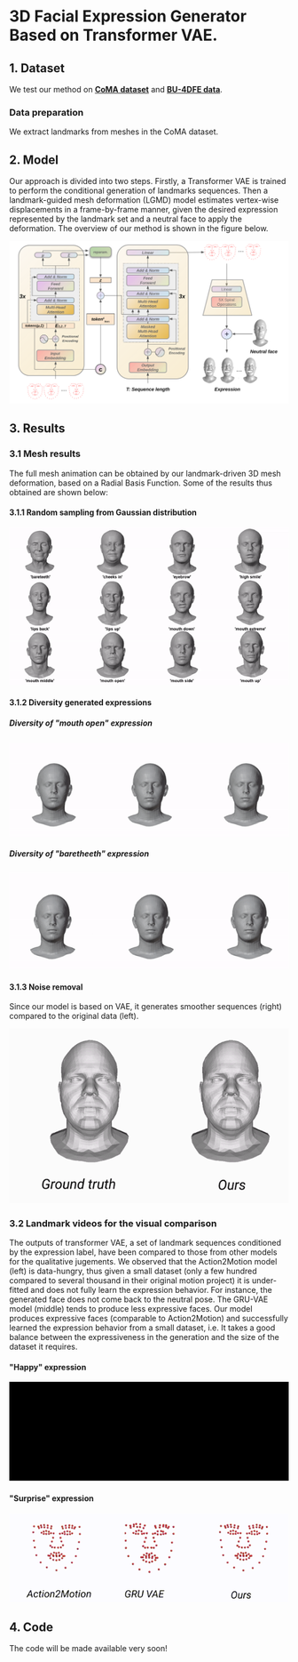 # 3D Facial Expression Generator Based on Transformer VAE.

## 1. Dataset

We test our method on [**CoMA dataset**](https://coma.is.tue.mpg.de/) and [**BU-4DFE data**](http://www.cs.binghamton.edu/~lijun/Research/3DFE/3DFE_Analysis.html).

### Data preparation
We extract landmarks from meshes in the CoMA dataset.


## 2. Model
Our approach is divided into two steps. Firstly, a Transformer VAE is trained to perform the conditional generation of landmarks sequences. Then a landmark-guided mesh deformation (LGMD) model estimates vertex-wise displacements in a frame-by-frame manner, given the desired expression represented by the landmark set and a neutral face to apply the deformation. The overview of our method is shown in the figure below.

<img  src="Results/model1.png"  />
                                       


## 3. Results

### 3.1 Mesh results
The full mesh animation can be obtained by our landmark-driven 3D mesh deformation, based on a Radial Basis Function. Some of the results thus obtained are shown below: <br>
  
#### 3.1.1 Random sampling from Gaussian distribution

 <img  src="Results/gif/random_generation.gif"  /> 
 
#### 3.1.2 Diversity generated expressions

##### Diversity of "mouth open" expression
 <img  src="Results/gif/mouth_open.gif"  />  
 
##### Diversity of "baretheeth" expression
 <img  src="Results/gif/bareteeth_diversity.gif"  />  


 
  
    
#### 3.1.3 Noise removal
Since our model is based on VAE, it generates smoother sequences (right) compared to the original data (left).
  
   <img  src="Results/gif/noise_rem.gif"  /> 
   

### 3.2 Landmark videos for the visual comparison
The outputs of transformer VAE, a set of landmark sequences conditioned by the expression label, have been compared to those from other models for the qualitative jugements. We observed that the Action2Motion model (left) is data-hungry, thus given a small dataset (only a few hundred compared to several thousand in their original motion project) it is under-fitted and does not fully learn the expression behavior. For instance, the generated face does not come back to the neutral pose. The GRU-VAE model (middle) tends to produce less expressive faces. Our model produces expressive faces (comparable to Action2Motion) and successfully learned the expression behavior from a small dataset, i.e. It takes a good balance between the expressiveness in the generation and the size of the dataset it requires. <br> 

#### "Happy" expression

 <img  src="Results/gif/happy.gif"  />  
 
 
 #### "Surprise" expression

 <img  src="Results/gif/surprise.gif"  />  
 
    

## 4. Code
The code will be made available very soon!
